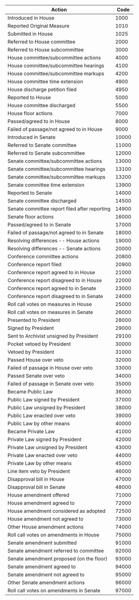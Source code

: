 | Action                                             | Code   |
|---------------------------------------------------|--------|
| Introduced in House                               | 1000   |
| Reported Original Measure                          | 1010   |
| Submitted in House                                 | 1025   |
| Referred to House committee                        | 2000   |
| Referred to House subcommittee                     | 3000   |
| House committee/subcommittee actions                | 4000   |
| House committee/subcommittee hearings               | 4100   |
| House committee/subcommittee markups                | 4200   |
| House committee time extension                      | 4900   |
| House discharge petition filed                      | 4950   |
| Reported to House                                  | 5000   |
| House committee discharged                          | 5500   |
| House floor actions                                | 7000   |
| Passed/agreed to in House                          | 8000   |
| Failed of passage/not agreed to in House           | 9000   |
| Introduced in Senate                               | 10000  |
| Referred to Senate committee                        | 11000  |
| Referred to Senate subcommittee                     | 12000  |
| Senate committee/subcommittee actions               | 13000  |
| Senate committee/subcommittee hearings              | 13100  |
| Senate committee/subcommittee markups               | 13200  |
| Senate committee time extension                     | 13900  |
| Reported to Senate                                 | 14000  |
| Senate committee discharged                         | 14500  |
| Senate committee report filed after reporting       | 14900  |
| Senate floor actions                               | 16000  |
| Passed/agreed to in Senate                         | 17000  |
| Failed of passage/not agreed to in Senate          | 18000  |
| Resolving differences -- House actions             | 19000  |
| Resolving differences -- Senate actions            | 20000  |
| Conference committee actions                        | 20800  |
| Conference report filed                             | 20900  |
| Conference report agreed to in House               | 21000  |
| Conference report disagreed to in House            | 22000  |
| Conference report agreed to in Senate              | 23000  |
| Conference report disagreed to in Senate           | 24000  |
| Roll call votes on measures in House               | 25000  |
| Roll call votes on measures in Senate              | 26000  |
| Presented to President                             | 28000  |
| Signed by President                                | 29000  |
| Sent to Archivist unsigned by President            | 29100  |
| Pocket vetoed by President                         | 30000  |
| Vetoed by President                                | 31000  |
| Passed House over veto                             | 32000  |
| Failed of passage in House over veto               | 33000  |
| Passed Senate over veto                            | 34000  |
| Failed of passage in Senate over veto              | 35000  |
| Became Public Law                                  | 36000  |
| Public Law signed by President                     | 37000  |
| Public Law unsigned by President                   | 38000  |
| Public Law enacted over veto                        | 39000  |
| Public Law by other means                          | 40000  |
| Became Private Law                                 | 41000  |
| Private Law signed by President                    | 42000  |
| Private Law unsigned by President                  | 43000  |
| Private Law enacted over veto                       | 44000  |
| Private Law by other means                         | 45000  |
| Line item veto by President                        | 46000  |
| Disapproval bill in House                          | 47000  |
| Disapproval bill in Senate                         | 48000  |
| House amendment offered                             | 71000  |
| House amendment agreed to                           | 72000  |
| House amendment considered as adopted               | 72500  |
| House amendment not agreed to                       | 73000  |
| Other House amendment actions                       | 74000  |
| Roll call votes on amendments in House             | 75000  |
| Senate amendment submitted                          | 91000  |
| Senate amendment referred to committee              | 92000  |
| Senate amendment proposed (on the floor)           | 93000  |
| Senate amendment agreed to                          | 94000  |
| Senate amendment not agreed to                      | 95000  |
| Other Senate amendment actions                      | 96000  |
| Roll call votes on amendments in Senate            | 97000  |
